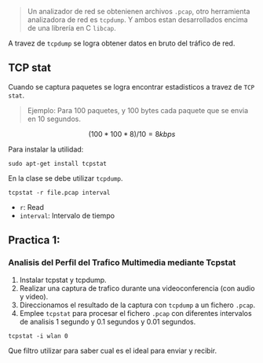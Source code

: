 
> Un analizador de red se obtenienen archivos `.pcap`, otro herramienta analizadora de red es `tcpdump`. Y ambos estan desarrollados encima de una librería en C `libcap`.

A travez de `tcpdump` se logra obtener datos en bruto del tráfico de red.

## TCP stat
Cuando se captura paquetes se logra encontrar estadisticos a travez de `TCP stat`.

> Ejemplo: Para 100 paquetes, y 100 bytes cada paquete que se envia en 10 segundos.

$$
(100*100*8)/10 = 8kbps
$$

Para instalar la utilidad:

```
sudo apt-get install tcpstat
```

En la clase se debe utilizar `tcpdump`.

```
tcpstat -r file.pcap interval
```

- `r`: Read
- `interval`: Intervalo de tiempo

## Practica 1:

### Analisis del Perfil del Trafico Multimedia mediante Tcpstat

1. Instalar tcpstat y tcpdump.
2. Realizar una captura de trafico durante una videoconferencia (con audio y video).
3. Direccionamos el resultado de la captura con `tcpdump` a un fichero `.pcap`.
4. Emplee `tcpstat` para procesar el fichero `.pcap` con diferentes intervalos de analisis 1 segundo y 0.1 segundos y 0.01 segundos.


```
tcpstat -i wlan 0
```

Que filtro utilizar para saber cual es el ideal para enviar y recibir.
